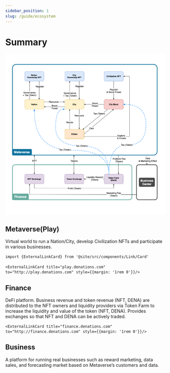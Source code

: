 ```yaml
---
sidebar_position: 1
slug: /guide/ecosystem
---
```



# Summary

![Untitled](./assets/summary/Untitled.png)

## Metaverse(Play)

Virtual world to run a Nation/City, develop Civilization NFTs and participate in various businesses.

```mdx-code-block
import {ExternalLinkCard} from '@site/src/components/Link/Card'

<ExternalLinkCard title="play.denations.com" to="http://play.denations.com" style={{margin: '1rem 0'}}/>
```

## Finance

DeFi platform. Business revenue and token revenue (NFT, DENA) are distributed to the NFT owners and liquidity providers via Token Farm to increase the liquidity and value of the token (NFT, DENA). Provides exchanges so that NFT and DENA can be actively traded.

```mdx-code-block
<ExternalLinkCard title="finance.denations.com" to="http://finance.denations.com" style={{margin: '1rem 0'}}/>
```

## Business

A platform for running real businesses such as reward marketing, data sales, and forecasting market based on Metaverse’s customers and data.